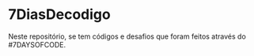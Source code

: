 # 7DiasDecodigo
Neste repositório, se tem códigos e desafios que foram feitos através do #7DAYSOFCODE. 
